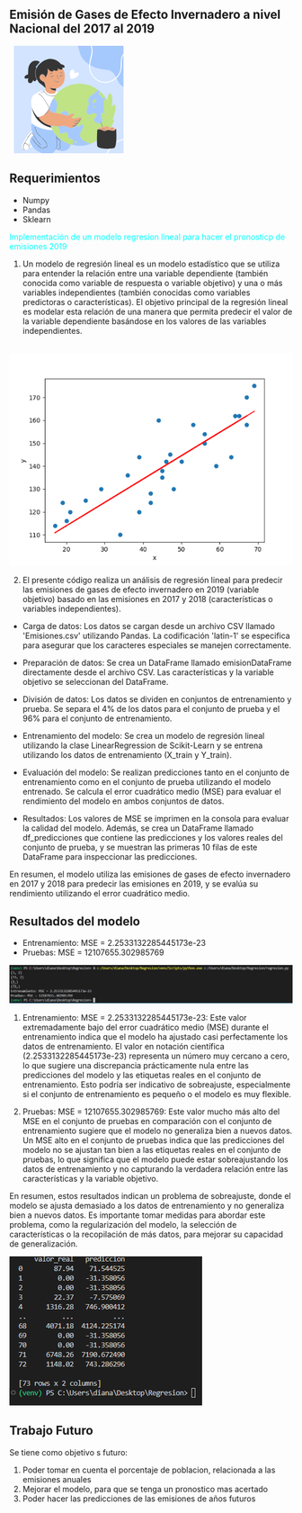 ## Emisión de Gases de Efecto Invernadero a nivel Nacional del 2017 al 2019
  ![Regresion](img/3.png)

## Requerimientos 
* Numpy
* Pandas
* Sklearn

<span style="color: cyan">Implementación de un modelo regresion lineal para hacer el pronosticp de emisiones 2019</span>

1. Un modelo de regresión lineal es un modelo estadístico que se utiliza para entender la relación entre una variable dependiente (también conocida como variable de respuesta o variable objetivo) y una o más variables independientes (también conocidas como variables predictoras o características). El objetivo principal de la regresión lineal es modelar esta relación de una manera que permita predecir el valor de la variable dependiente basándose en los valores de las variables independientes.
   
   
  ![Regresion](img/1.png)

2. El presente código realiza un análisis de regresión lineal para predecir las emisiones de gases de efecto invernadero en 2019 (variable objetivo) basado en las emisiones en 2017 y 2018 (características o variables independientes). 

* Carga de datos: Los datos se cargan desde un archivo CSV llamado 'Emisiones.csv' utilizando Pandas. La codificación 'latin-1' se especifica para asegurar que los caracteres especiales se manejen correctamente.

* Preparación de datos: Se crea un DataFrame llamado emisionDataFrame directamente desde el archivo CSV. Las características y la variable objetivo se seleccionan del DataFrame.

* División de datos: Los datos se dividen en conjuntos de entrenamiento y prueba. Se separa el 4% de los datos para el conjunto de prueba y el 96% para el conjunto de entrenamiento.

* Entrenamiento del modelo: Se crea un modelo de regresión lineal utilizando la clase LinearRegression de Scikit-Learn y se entrena utilizando los datos de entrenamiento (X_train y Y_train).

* Evaluación del modelo: Se realizan predicciones tanto en el conjunto de entrenamiento como en el conjunto de prueba utilizando el modelo entrenado. Se calcula el error cuadrático medio (MSE) para evaluar el rendimiento del modelo en ambos conjuntos de datos.

* Resultados: Los valores de MSE se imprimen en la consola para evaluar la calidad del modelo. Además, se crea un DataFrame llamado df_predicciones que contiene las predicciones y los valores reales del conjunto de prueba, y se muestran las primeras 10 filas de este DataFrame para inspeccionar las predicciones.

En resumen, el modelo utiliza las emisiones de gases de efecto invernadero en 2017 y 2018 para predecir las emisiones en 2019, y se evalúa su rendimiento utilizando el error cuadrático medio.

## Resultados del modelo 
* Entrenamiento: MSE = 2.2533132285445173e-23
* Pruebas: MSE = 12107655.302985769

![Regresion](img/4.png)

1. Entrenamiento: MSE = 2.2533132285445173e-23: Este valor extremadamente bajo del error cuadrático medio (MSE) durante el entrenamiento indica que el modelo ha ajustado casi perfectamente los datos de entrenamiento. El valor en notación científica (2.2533132285445173e-23) representa un número muy cercano a cero, lo que sugiere una discrepancia prácticamente nula entre las predicciones del modelo y las etiquetas reales en el conjunto de entrenamiento. Esto podría ser indicativo de sobreajuste, especialmente si el conjunto de entrenamiento es pequeño o el modelo es muy flexible.

2. Pruebas: MSE = 12107655.302985769: Este valor mucho más alto del MSE en el conjunto de pruebas en comparación con el conjunto de entrenamiento sugiere que el modelo no generaliza bien a nuevos datos. Un MSE alto en el conjunto de pruebas indica que las predicciones del modelo no se ajustan tan bien a las etiquetas reales en el conjunto de pruebas, lo que significa que el modelo puede estar sobreajustando los datos de entrenamiento y no capturando la verdadera relación entre las características y la variable objetivo.

En resumen, estos resultados indican un problema de sobreajuste, donde el modelo se ajusta demasiado a los datos de entrenamiento y no generaliza bien a nuevos datos. Es importante tomar medidas para abordar este problema, como la regularización del modelo, la selección de características o la recopilación de más datos, para mejorar su capacidad de generalización.

![Regresion](img/6.png)
## Trabajo Futuro
Se tiene como objetivo s futuro:
1. Poder tomar en cuenta el porcentaje de poblacion, relacionada a las emisiones anuales 
2. Mejorar el modelo, para que se tenga un pronostico mas acertado 
3. Poder hacer las predicciones de las emisiones de años futuros 

